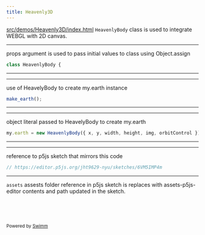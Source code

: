 ```yaml
---
title: Heavenly3D
---
```


<SwmPath>[src/demos/Heavenly3D/index.html](/src/demos/Heavenly3D/index.html)</SwmPath> <SwmToken path="/src/demos/Heavenly3D/index.html" pos="11:7:7" line-data="    &lt;script src=&quot;HeavenlyBody.js?v=36&quot;&gt;&lt;/script&gt;">`HeavenlyBody`</SwmToken> class is used to integrate WEBGL with 2D canvas.&nbsp;&nbsp;

<SwmSnippet path="/src/demos/Heavenly3D/HeavenlyBody.js" line="4">

---

props argument is used to pass initial values to class using Object.assign

```javascript
class HeavenlyBody {
```

---

</SwmSnippet>

<SwmSnippet path="/src/demos/Heavenly3D/a_sketch.js" line="35">

---

use of HeavelyBody to create my.earth instance

```javascript
make_earth();
```

---

</SwmSnippet>

<SwmSnippet path="/src/demos/Heavenly3D/make.js" line="20">

---

object literal passed to HeavelyBody to create my.earth

```javascript
my.earth = new HeavenlyBody({ x, y, width, height, img, orbitControl });
```

---

</SwmSnippet>

<SwmSnippet path="/src/demos/Heavenly3D/a_sketch.js" line="1">

---

reference to p5js sketch that mirrors this code

```javascript
// https://editor.p5js.org/jht9629-nyu/sketches/6VM5IMP4m
```

---

</SwmSnippet>

<SwmToken path="/src/demos/Heavenly3D/a_sketch.js" pos="12:11:11" line-data="  my.earthImg = loadImage(&#39;../../assets/world-ultra.jpg&#39;);">`assets`</SwmToken> assests folder reference in p5js sketch is replaces with assets-p5js-editor contents and path updated in the sketch.

&nbsp;

&nbsp;

<SwmMeta version="3.0.0" repo-id="Z2l0aHViJTNBJTNBcDVtb0xpYnJhcnklM0ElM0Ftb2xhYi1pdHA=" repo-name="p5moLibrary"><sup>Powered by [Swimm](https://app.swimm.io/)</sup></SwmMeta>
